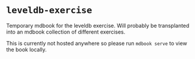 # `leveldb-exercise`

Temporary mdbook for the leveldb exercise. Will probably be transplanted into an mdbook collection of different exercises.

This is currently not hosted anywhere so please run `mdbook serve` to view the book locally.
